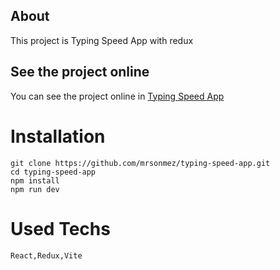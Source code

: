## About

This project is Typing Speed App with redux

## See the project online

You can see the project online in [Typing Speed App](https://sirpak-typing-app.surge.sh)

# Installation

```git
git clone https://github.com/mrsonmez/typing-speed-app.git
cd typing-speed-app
npm install
npm run dev
```

# Used Techs

```
React,Redux,Vite
```

